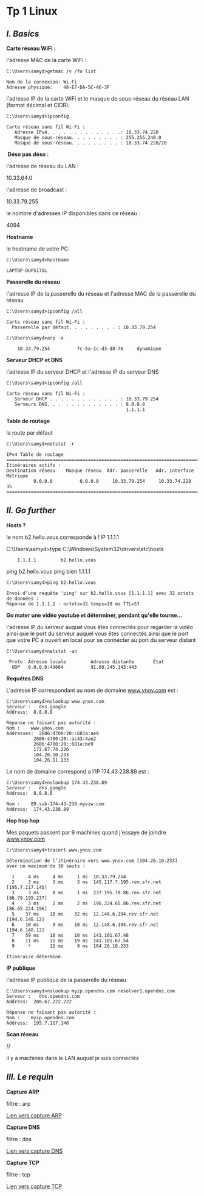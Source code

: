 # Tp 1 Linux


## *I. Basics*

**️Carte réseau WiFi :**

l'adresse MAC de la carte WiFi :
```bash!
C:\Users\samyd>getmac /v /fo list

Nom de la connexion: Wi-Fi
Adresse physique:    48-E7-DA-5C-46-3F
```

l'adresse IP de la carte WiFi et le masque de sous-réseau du réseau LAN (format décimal et CIDR):

```bash!
C:\Users\samyd>ipconfig

Carte réseau sans fil Wi-Fi :
   Adresse IPv4. . . . . . . . . . . . . .: 10.33.74.228
   Masque de sous-réseau. . . . . . . . . : 255.255.240.0
   Masque de sous-réseau. . . . . . . . . : 10.33.74.228/20
```

**️ Déso pas déso :**

l'adresse de réseau du LAN : 

10.33.64.0

l'adresse de broadcast : 

10.33.79.255

le nombre d'adresses IP disponibles dans ce réseau :

4094

**Hostname**

le hostname de votre PC:

```bash!
C:\Users\samyd>hostname

LAPTOP-DUFS17OL
```

**Passerelle du réseau**

l'adresse IP de la passerelle du réseau et l'adresse MAC de la passerelle du réseau

```bash!
C:\Users\samyd>ipconfig /all

Carte réseau sans fil Wi-Fi :
  Passerelle par défaut. . . . . . . . . : 10.33.79.254
  
C:\Users\samyd>arp -a
    
    10.33.79.254          7c-5a-1c-d3-d8-76     dynamique
```

**Serveur DHCP et DNS**

l'adresse IP du serveur DHCP et l'adresse IP du serveur DNS 

```bash!
C:\Users\samyd>ipconfig /all

Carte réseau sans fil Wi-Fi :
   Serveur DHCP . . . . . . . . . . . . . : 10.33.79.254
   Serveurs DNS. . .  . . . . . . . . . . : 8.8.8.8
                                            1.1.1.1
```

**️Table de routage**

la route par défaut

```bash!
C:\Users\samyd>netstat -r

IPv4 Table de routage
===========================================================================
Itinéraires actifs :
Destination réseau    Masque réseau  Adr. passerelle   Adr. interface Métrique
          0.0.0.0          0.0.0.0     10.33.79.254     10.33.74.228     35
===========================================================================
```

## *II. Go further*

**Hosts ?**

le nom b2.hello.vous corresponde à l'IP 1.1.1.1

C:\Users\samyd>type C:\Windows\System32\drivers\etc\hosts

        1.1.1.1         b2.hello.vous

ping b2.hello.vous ping bien 1.1.1.1

```bash!
C:\Users\samyd>ping b2.hello.vous

Envoi d’une requête 'ping' sur b2.hello.vous [1.1.1.1] avec 32 octets de données :
Réponse de 1.1.1.1 : octets=32 temps=10 ms TTL=57
```

**Go mater une vidéo youtube et déterminer, pendant qu'elle tourne...**

l'adresse IP du serveur auquel vous êtes connectés pour regarder la vidéo ainsi que le port du serveur auquel vous êtes connectés ainsi que le port que votre PC a ouvert en local pour se connecter au port du serveur distant 

```
C:\Users\samyd>netstat -an

 Proto  Adresse locale         Adresse distante       État
  UDP   0.0.0.0:49664          91.68.245.143:443
```

**Requêtes DNS**

L'adresse IP correspondant au nom de domaine www.ynov.com est : 

```
C:\Users\samyd>nslookup www.ynov.com
Serveur :   dns.google
Address:  8.8.8.8

Réponse ne faisant pas autorité :
Nom :    www.ynov.com
Addresses:  2606:4700:20::681a:ae9
          2606:4700:20::ac43:4ae2
          2606:4700:20::681a:be9
          172.67.74.226
          104.26.10.233
          104.26.11.233
```

Le nom de domaine correspond a l'IP 174.43.238.89 est :

```
C:\Users\samyd>nslookup 174.43.238.89
Serveur :   dns.google
Address:  8.8.8.8

Nom :    89.sub-174-43-238.myvzw.com
Address:  174.43.238.89
```

**Hop hop hop**

Mes paquets passent par 9 machines quand j'essaye de joindre www.ynov.com

```
C:\Users\samyd>tracert www.ynov.com

Détermination de l’itinéraire vers www.ynov.com [104.26.10.233]
avec un maximum de 30 sauts :

  1     4 ms     4 ms     1 ms  10.33.79.254
  2     3 ms     3 ms     3 ms  145.117.7.195.rev.sfr.net [195.7.117.145]
  3     3 ms     8 ms     1 ms  237.195.79.86.rev.sfr.net [86.79.195.237]
  4     3 ms     2 ms     2 ms  196.224.65.86.rev.sfr.net [86.65.224.196]
  5    37 ms    10 ms    32 ms  12.148.6.194.rev.sfr.net [194.6.148.12]
  6    10 ms     9 ms    10 ms  12.148.6.194.rev.sfr.net [194.6.148.12]
  7    59 ms    10 ms    10 ms  141.101.67.48
  8    11 ms    11 ms    19 ms  141.101.67.54
  9     *       11 ms     9 ms  104.26.10.233

Itinéraire déterminé.
```

**IP publique**

l'adresse IP publique de la passerelle du réseau 

```
C:\Users\samyd>nslookup myip.opendns.com resolver1.opendns.com
Serveur :   dns.opendns.com
Address:  208.67.222.222

Réponse ne faisant pas autorité :
Nom :    myip.opendns.com
Address:  195.7.117.146
```

**Scan réseau**

//

il y a  machines dans le LAN auquel je suis connectés

## *III. Le requin*

**Capture ARP**

filtre : arp

[Lien vers capture ARP](./Ressource/arp.pcapng)

**Capture DNS**

filtre : dns

[Lien vers capture DNS](./Ressource/dns.pcapng)

**Capture TCP**

filtre : tcp

[Lien vers capture TCP](./Ressource/tcp.pcapng)